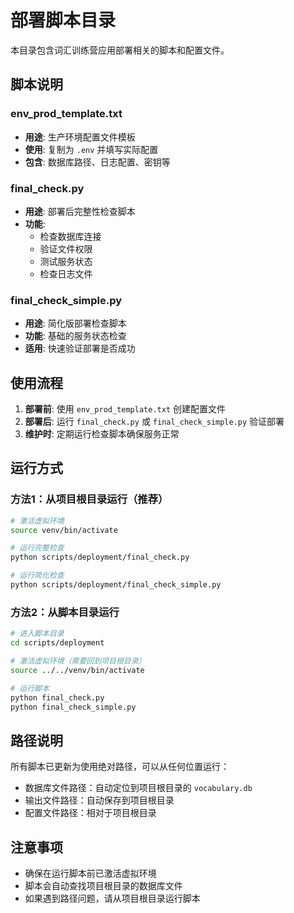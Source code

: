 # 部署脚本目录

本目录包含词汇训练营应用部署相关的脚本和配置文件。

## 脚本说明

### env_prod_template.txt
- **用途**: 生产环境配置文件模板
- **使用**: 复制为 `.env` 并填写实际配置
- **包含**: 数据库路径、日志配置、密钥等

### final_check.py
- **用途**: 部署后完整性检查脚本
- **功能**: 
  - 检查数据库连接
  - 验证文件权限
  - 测试服务状态
  - 检查日志文件

### final_check_simple.py
- **用途**: 简化版部署检查脚本
- **功能**: 基础的服务状态检查
- **适用**: 快速验证部署是否成功

## 使用流程

1. **部署前**: 使用 `env_prod_template.txt` 创建配置文件
2. **部署后**: 运行 `final_check.py` 或 `final_check_simple.py` 验证部署
3. **维护时**: 定期运行检查脚本确保服务正常

## 运行方式

### 方法1：从项目根目录运行（推荐）
```bash
# 激活虚拟环境
source venv/bin/activate

# 运行完整检查
python scripts/deployment/final_check.py

# 运行简化检查
python scripts/deployment/final_check_simple.py
```

### 方法2：从脚本目录运行
```bash
# 进入脚本目录
cd scripts/deployment

# 激活虚拟环境（需要回到项目根目录）
source ../../venv/bin/activate

# 运行脚本
python final_check.py
python final_check_simple.py
```

## 路径说明

所有脚本已更新为使用绝对路径，可以从任何位置运行：
- 数据库文件路径：自动定位到项目根目录的 `vocabulary.db`
- 输出文件路径：自动保存到项目根目录
- 配置文件路径：相对于项目根目录

## 注意事项

- 确保在运行脚本前已激活虚拟环境
- 脚本会自动查找项目根目录的数据库文件
- 如果遇到路径问题，请从项目根目录运行脚本 